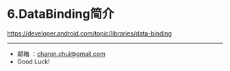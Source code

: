 # 6.DataBinding简介



https://developer.android.com/topic/libraries/data-binding














---

- 邮箱 ：charon.chui@gmail.com  
- Good Luck! 